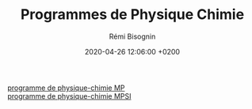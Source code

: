 ﻿---
layout:       post
title:        "Programmes de Physique Chimie"
date:         2020-04-26 12:06:00 +0200
author:       "Rémi Bisognin"
categories:   jekyll update
tags:         tag1 tag2

# POSTS LIST
class:       "style2"                         # config bg-color to post list card (1..6)
list-image:  "/assets/images/pic02.jpg"       # config image to post list card (1..6)
description: >                                # config description to post list card
  Sed nisl arcu euismod sit amet nisi
  lorem etiam dolor veroeros et feugiat.

# POST HEADER
header-image: "/assets/images/pic13.jpg"      # config image to post header
alt-image:    "image description test post"   # config image description to alt att.
---

<a href="Programmes de Physique Chimie/mp-physique-chimie-programme.pdf"> programme de physique-chimie MP </a>
<br>
<a href="Programmes de Physique Chimie/mpsi-physique-chimie-programme.pdf"> programme de physique-chimie MPSI </a>
  
